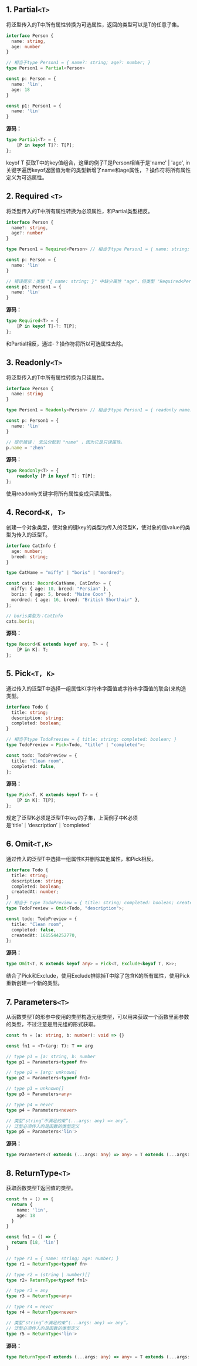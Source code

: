 ## 1. Partial`<T>`

将泛型传入的T中所有属性转换为可选属性，返回的类型可以是T的任意子集。

```ts
interface Person {
  name: string,
  age: number
}

// 相当于type Person1 = { name?: string; age?: number; }
type Person1 = Partial<Person> 

const p: Person = {
  name: 'lin',
  age: 18
}

const p1: Person1 = {
  name: 'lin'
}
```

**源码：**

```ts
type Partial<T> = {
    [P in keyof T]?: T[P];
};
```

keyof T 获取T中的key值组合，这里的例子T是Person相当于是'name' | 'age', in关键字遍历keyof返回值为新的类型新增了name和age属性，？操作符将所有属性定义为可选属性。

## 2. Required `<T>`

将泛型传入的T中所有属性转换为必须属性，和Partial类型相反。

```ts
interface Person {
  name?: string,
  age?: number
}

type Person1 = Required<Person> // 相当于type Person1 = { name: string; age: number; }

const p: Person = {
  name: 'lin'
}

// 错误提示：类型 "{ name: string; }" 中缺少属性 "age"，但类型 "Required<Person>" 中需要该属性。
const p1: Person1 = {
  name: 'lin'
}
```

**源码：**

```ts
type Required<T> = {
    [P in keyof T]-?: T[P];
};
```

和Partial相反，通过-？操作符将所以可选属性去除。

## 3. Readonly`<T>`

将泛型传入的T中所有属性转换为只读属性。

```ts
interface Person {
  name: string
}

type Person1 = Readonly<Person> // 相当于type Person1 = { readonly name: string; }

const p: Person1 = {
  name: 'lin'
}

// 提示错误： 无法分配到 "name" ，因为它是只读属性。
p.name = 'zhen'
```

**源码：**

```ts
type Readonly<T> = {
    readonly [P in keyof T]: T[P];
};
```

使用readonly关键字将所有属性变成只读属性。

## 4. Record`<K, T>`

创建一个对象类型，使对象的键key的类型为传入的泛型K，使对象的值value的类型为传入的泛型T。

```ts
interface CatInfo {
  age: number;
  breed: string;
}

type CatName = "miffy" | "boris" | "mordred";

const cats: Record<CatName, CatInfo> = {
  miffy: { age: 10, breed: "Persian" },
  boris: { age: 5, breed: "Maine Coon" },
  mordred: { age: 16, breed: "British Shorthair" },
};

// boris类型为：CatInfo
cats.boris;
```

**源码：**

```ts
type Record<K extends keyof any, T> = {
    [P in K]: T;
};
```

## 5. Pick`<T, K>`

通过传入的泛型T中选择一组属性K(字符串字面值或字符串字面值的联合)来构造类型。

```ts
interface Todo {
  title: string;
  description: string;
  completed: boolean;
}

// 相当于type TodoPreview = { title: string; completed: boolean; }
type TodoPreview = Pick<Todo, "title" | "completed">;

const todo: TodoPreview = {
  title: "Clean room",
  completed: false,
};
```

**源码：**

```ts
type Pick<T, K extends keyof T> = {
    [P in K]: T[P];
};
```

规定了泛型K必须是泛型T中key的子集，上面例子中K必须是‘title’｜‘description’｜‘completed’

## 6. Omit`<T,K>`

通过传入的泛型T中选择一组属性K并删除其他属性，和Pick相反。

```ts
interface Todo {
  title: string;
  description: string;
  completed: boolean;
  createdAt: number;
}
// 相当于 type TodoPreview = { title: string; completed: boolean; createdAt: number; }
type TodoPreview = Omit<Todo, "description">;

const todo: TodoPreview = {
  title: "Clean room",
  completed: false,
  createdAt: 1615544252770,
};
```

**源码：**

```ts
type Omit<T, K extends keyof any> = Pick<T, Exclude<keyof T, K>>;
```

结合了Pick和Exclude，使用Exclude排除掉T中除了包含K的所有属性，使用Pick重新创建一个新的类型。

## 7. Parameters`<T>`

从函数类型T的形参中使用的类型构造元组类型，可以用来获取一个函数里面参数的类型，不过注意是用元组的形式获取。

```ts
const fn = (a: string, b: number): void => {}

const fn1 = <T>(arg: T): T => arg

// type p1 = [a: string, b: number
type p1 = Parameters<typeof fn>

// type p2 = [arg: unknown]
type p2 = Parameters<typeof fn1>

// type p3 = unknown[]
type p3 = Parameters<any>

// type p4 = never
type p4 = Parameters<never>

// 类型“string”不满足约束“(...args: any) => any”。
// 泛型必须传入的是函数的类型定义
type p5 = Parameters<'lin'>
```

**源码：**

```ts
type Parameters<T extends (...args: any) => any> = T extends (...args: infer P) => any ? P : never;
```

## 8. ReturnType`<T>`

获取函数类型T返回值的类型。

```ts
const fn = () => {
  return {
    name: 'lin',
    age: 18
  }
}

const fn1 = () => {
  return [18, 'lin']
}

// type r1 = { name: string; age: number; }
type r1 = ReturnType<typeof fn>

// type r2 = (string | number)[]
type r2= ReturnType<typeof fn1>

// type r3 = any
type r3 = ReturnType<any>

// type r4 = never
type r4 = ReturnType<never>

// 类型“string”不满足约束“(...args: any) => any”。
// 泛型必须传入的是函数的类型定义
type r5 = ReturnType<'lin'>
```

**源码：**

```ts
type ReturnType<T extends (...args: any) => any> = T extends (...args: any) => infer R ? R : a
```



<Vssue/>